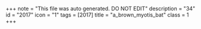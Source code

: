 +++
note = "This file was auto generated. DO NOT EDIT"
description = "34"
id = "2017"
icon = "1"
tags = [2017]
title = "a_brown_myotis_bat"
class = 1
+++
